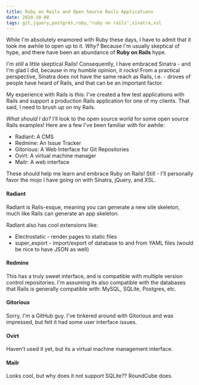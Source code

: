 ```yaml
---
title: Ruby on Rails and Open Source Rails Applications
date: 2010-10-08
tags: git,jquery,postgres,ruby,"ruby on rails",sinatra,xsl
---
```

While I'm absolutely enamored with Ruby these days, I have to admit that it took me awhile to open up to it. *Why?* Because I'm usually skeptical of hype, and there have been an abundance of **Ruby on Rails** hype.

I'm *still* a little skeptical Rails! Consequently, I have embraced Sinatra - and I'm glad I did, because in my humble opinion, it rocks! From a practical perspective, Sinatra does not have the same reach as Rails, i.e. - droves of people have heard of Rails, and that can be an important factor.

My experience with Rails is this: I've created a few test applications with Rails and support a production Rails application for one of my clients. That said, I need to brush up on my Rails.

*What should I do?* I'll look to the open source world for some open source Rails examples! Here are a few I've been familiar with for awhile:

* Radiant: A CMS
* Redmine: An Issue Tracker
* Gitorious: A Web Interface for Git Repositories
* Ovirt: A virtual machine manager
* Mailr: A web interface

These should help me learn and embrace Ruby on Rails! Still - I'll personally favor the mojo I have going on with Sinatra, jQuery, and XSL.

#### Radiant

Radiant is Rails-esque, meaning you can generate a new site skeleton, much like Rails can generate an app skeleton.

Radiant also has cool extensions like:

* Electrostatic - render pages to static files
* super_export - import/export of database to and from YAML files (would be nice to have JSON as well)

#### Redmine

This has a truly sweet interface, and is compatible with multiple version control repositories. I'm assuming its also compatible with the databases that Rails is generally compatible with: MySQL, SQLite, Postgres, etc.

#### Gitorious

Sorry, I'm a GitHub guy. I've tinkered around with Gitorious and was impressed, but felt it had some user interface issues.

#### Ovirt

Haven't used it yet, but its a virtual machine management interface.

#### Mailr

Looks cool, but why does it not support SQLite?? RoundCube does.

